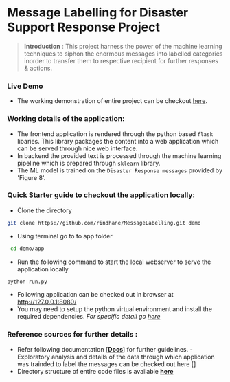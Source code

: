 # Message Labelling for Disaster Support Response Project
> **Introduction** : This project harness the power of the machine learning techniques to siphon the enormous messages into labelled categories inorder to transfer them to respective recipient for further responses & actions.  

### Live Demo
- The working demonstration of entire project can be checkout [here](https://dresponse.el.r.appspot.com/).

### Working details of the application: 
- The frontend application is rendered through the python based `flask` libaries. This library packages the content into a web application which can be served through nice web interface.
- In backend the provided text is processed through the machine learning pipeline which is prepared through `sklearn` library.
- The ML model is trained on the `Disaster Response messages` provided by 'Figure 8'. 

### Quick Starter guide to checkout the application locally:
- Clone the directory
```bash
git clone https://github.com/rindhane/MessageLabelling.git demo
```
- Using terminal go to to app folder
 ```bash
  cd demo/app
 ```
- Run the following command to start the local webserver to serve the application locally
```bash
python run.py
```
- Following application can be checked out in browser at http://127.0.0.1:8080/ 
- You may need to setup the python virtual environment and install the required dependencies. _For specific detail go [here]()_        

### Reference sources for further details : 
- Refer following documentation [**[Docs](https://messagelabelling.readthedocs.io)**] for further guidelines.
-Exploratory analysis and details of the data through which application was trainded to label the messages can be checked out here []
- Directory structure of entire code files is available **[here](#pendinghere)** 





